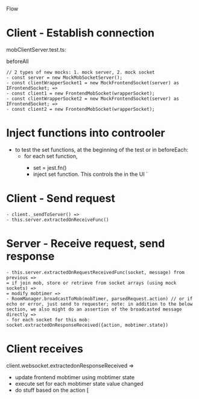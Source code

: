 Flow

# Client - Establish connection
mobClientServer.test.ts:

beforeAll

``` 
// 2 types of new mocks: 1. mock server, 2. mock socket
- const server = new MockMobSocketServer();
- const clientWrapperSocket1 = new MockFrontendSocket(server) as IFrontendSocket; =>
- const client1 = new FrontendMobSocket(wrapperSocket);
- const clientWrapperSocket2 = new MockFrontendSocket(server) as IFrontendSocket; =>
- const client2 = new FrontendMobSocket(wrapperSocket);
```
# Inject functions into controoler
- to test the set functions, at the beginning of the test or in beforeEach:
  - for each set<something> function,
    - set<something> = jest.fn()
    - inject set<something> function.  This controls the <something> in the UI 
`

# Client - Send request
```
- client._sendToServer() => 
- this.server.extractedOnReceiveFunc()
```

# Server - Receive request, send response
```
- this.server.extractedOnRequestReceivedFunc(socket, message) from previous => 
= if join mob, store or retrieve from socket arrays (using mock sockets) =>
= modify mobtimer =>
- RoomManager.broadcastToMob(mobTimer, parsedRequest.action) // or if echo or error, just send to requester; note: in addition to the below section, we also might do an assertion of the broadcasted message directly =>
- for each socket for this mob: socket.extractedOnResponseReceived({action, mobtimer.state}) 
```

# Client receives
 client.websocket.extractedonResponseReceived =>
- update frontend mobtimer using mobtimer state
- execute set<something> for each mobtimer state value changed
- do stuff based on the action
[
